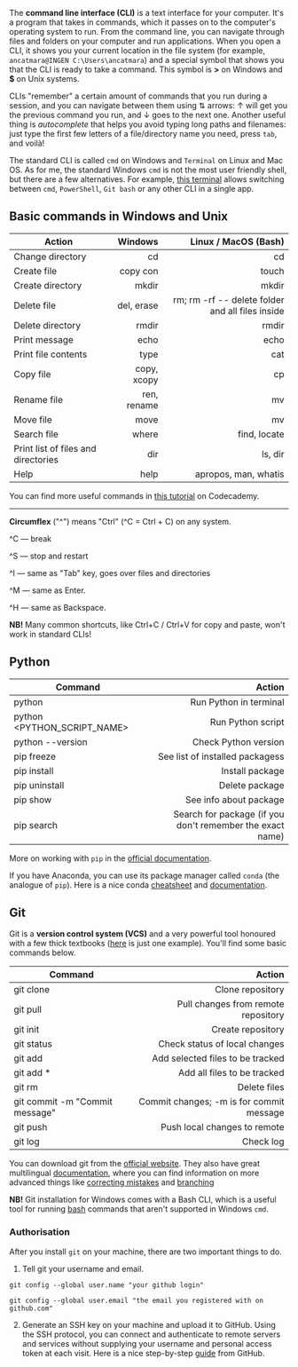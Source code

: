 The **command line interface (CLI)** is a text interface for your computer. It's a program that takes in commands, which it passes on to the computer's operating system to run. From the command line, you can navigate through files and folders on your computer and run applications. When you open a CLI, it shows you your current location in the file system (for example, `ancatmara@INGEN C:\Users\ancatmara`) and a special symbol that shows you that the CLI is ready to take a command. This symbol is **>** on Windows and **$** on Unix systems.

CLIs "remember" a certain amount of commands that you run during a session, and you can navigate between them using ⇅ arrows: ↑ will get you the previous command you run, and ↓ goes to the next one. Another useful thing is *autocomplete* that helps you avoid typing long paths and filenames: just type the first few letters of a file/directory name you need, press `tab`, and voilà!

The standard CLI  is called `cmd` on Windows and `Terminal` on Linux and Mac OS. As for me, the standard Windows `cmd` is not the most user friendly shell, but there are a few alternatives. For example, [this terminal](https://conemu.github.io/) allows switching between `cmd`, `PowerShell`, `Git bash` or any other CLI in a single app.


## Basic commands in Windows and Unix

|  Action      | Windows        | Linux / MacOS (Bash)|
| ------------- |-------------:| -----:|
| Change directory     | cd | cd |
| Create file    | copy con     | touch|
| Create directory | mkdir  |  mkdir |
| Delete file  | del, erase | rm; rm -rf -- delete folder and all files inside |
| Delete directory    | rmdir      |   rmdir |
| Print message | echo   |  echo |
| Print file contents | type  | cat|
| Copy file     | copy, xcopy | cp |
| Rename file  | ren, rename      |  mv |
| Move file   | move  |  mv |
| Search file | where     |   find, locate |
| Print list of files and directories| dir |  ls, dir |
| Help |   help  |  apropos, man, whatis  |

You can find more useful commands in [this tutorial](https://www.codecademy.com/articles/command-line-commands) on Codecademy.

*** 

**Circumflex** ("^") means "Ctrl" (^C = Ctrl + C) on any system.

^C — break

^S — stop and restart

^I — same as "Tab" key, goes over files and directories

^M — same as Enter.

^H — same as Backspace.

**NB!** Many common shortcuts, like Ctrl+C / Ctrl+V for copy and paste, won't work in standard CLIs! 

## Python

|Command| Action|
|-------| -------:|
|python| Run Python in terminal |
|python <PYTHON_SCRIPT_NAME>| Run Python script|
|python --version| Check Python version|
|pip freeze| See list of installed packagess|
|pip install| Install package|
|pip uninstall| Delete package|
|pip show| See info about package|
|pip search| Search for package (if you don't remember the exact name)|

More on working with `pip` in the [official documentation](https://pip.pypa.io/en/stable/).

If you have Anaconda, you can use its package manager called `conda` (the analogue of `pip`). Here is a nice conda [cheatsheet](https://conda.io/docs/_downloads/conda-cheatsheet.pdf) and [documentation](https://conda.io/docs/index.html).


## Git

Git is a **version control system (VCS)** and a very powerful tool honoured with a few thick textbooks ([here](https://www.oreilly.com/library/view/version-control-with/9781449345037/) is just one example). You'll find some basic commands below.

|Command| Action|
|-------| -------:|
|git clone <LINK>| Clone repository|
|git pull| Pull changes from remote repository|
|git init| Create repository|
|git status| Check status of local changes|
|git add| Add selected files to be tracked|
|git add \*| Add all files to be tracked|
|git rm| Delete files|
|git commit -m "Commit message"| Commit changes; -m is for commit message|
|git push| Push local changes to remote|
|git log| Check log|

You can download git from the [official website](https://git-scm.com/downloads). They also have great multilingual [documentation](https://git-scm.com/book/en/v2), where you can find information on more advanced things like [correcting mistakes](https://git-scm.com/book/en/v1/Git-Basics-Undoing-Things) and [branching](https://git-scm.com/book/en/v2/Git-Branching-Branches-in-a-Nutshell)
  
**NB!** Git installation for Windows comes with a Bash CLI, which is a useful tool for running [bash](https://en.wikipedia.org/wiki/Bash_(Unix_shell)) commands that aren't supported in Windows `cmd`.

### Authorisation

After you install `git` on your machine, there are two important things to do.

  1. Tell git your username and email.
  
`git config --global user.name "your github login"`

`git config --global user.email "the email you registered with on github.com"`
  
  2. Generate an SSH key on your machine and upload it to GitHub. Using the SSH protocol, you can connect and authenticate to remote servers and services without supplying your username and personal access token at each visit. Here is a nice step-by-step [guide](https://docs.github.com/en/github/authenticating-to-github/connecting-to-github-with-ssh/about-ssh) from GitHub.
